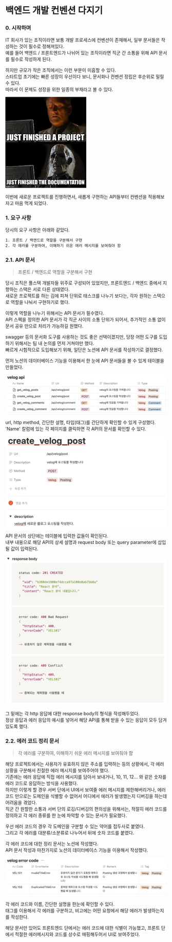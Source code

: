 # 백엔드 개발 컨벤션 다지기

### 0. 시작하며

IT 회사가 있는 조직이라면 보통 개발 프로세스에 컨벤션이 존재해서, 일부 문서들은 작성하는 것이 필수로 정해져있다.  
예를 들어 백엔드 / 프론트엔드가 나뉘어 있는 조직이라면 직군 간 소통을 위해 API 문서를 필수로 작성하게 된다.

하지만 규모가 작은 조직에서는 이런 부분이 미흡할 수 있다.  
스타트업 초기에는 빠른 성장이 우선이다 보니, 문서화나 컨벤션 정립은 후순위로 밀릴 수 있다.  
따라서 이 문제도 성장을 위한 일종의 부채라고 볼 수 있다.

<img src="./images/1.jpeg" width=50% />

이번에 새로운 프로젝트를 진행하면서, 새롭게 구현하는 API들부터 컨벤션을 적용해보자고 마음 먹게 되었다.

### 1. 요구 사항

당시의 요구 사항은 아래와 같았다.

```bash
1. 프론트 / 백엔드로 역할을 구분해서 구현
2. 각 에러를 구분하여, 이해하기 쉬운 에러 메시지를 보여줘야 함
```

### 2.1. API 문서

> 프론트 / 백엔드로 역할을 구분해서 구현

당시 조직은 풀스택 개발자들 위주로 구성되어 있었지만, 프론트엔드 / 백엔드 중에서 지향하는 스택은 서로 다른 상태였다.  
새로운 프로젝트를 하는 김에 피쳐 단위로 태스크를 나누기 보다는, 각자 원하는 스택으로 역할을 나눠서 구현하기로 했다.

이렇게 역할을 나누기 위해서는 API 문서가 필수였다.  
API 스펙을 정의한 API 문서가 각 직군 사이의 소통 단위가 되어서, 추가적인 소통 없이 문서 공유 만으로 처리가 가능하길 원했다.

swagger 등의 문서화 도구를 사용하는 것도 좋은 선택이겠지만, 당장 어떤 도구를 도입하기 위해서는 팀 내 논의를 먼저 거쳐야만 했다.  
빠르게 시험적으로 도입해보기 위해, 일단은 노션에 API 문서를 작성하기로 결정했다.

먼저 노션의 데이터베이스 기능을 이용해서 한 눈에 API 문서들을 볼 수 있게 테이블을 만들었다.

<img src="./images/2.png" />

url, http method, 간단한 설명, 타입(태그)를 간단하게 확인할 수 있게 구성했다.  
'Name' 칼럼에 있는 각 페이지를 클릭하면 각 API의 문서를 확인할 수 있다.

<img src="./images/3.png" />

API 문서의 상단에는 테이블에 입력한 값들이 확인된다.  
내부 내용으로 해당 API의 상세 설명과 request body 또는 query parameter에 삽입될 값이 입력된다.

<img src="./images/4.png" />

그 밑에는 각 http 응답에 대한 response body의 형식을 작성해두었다.  
정상 응답과 에러 응답의 예시를 넣어서 해당 API를 통해 받을 수 있는 응답이 모두 담겨있도록 했다.

### 2.2. 에러 코드 정리 문서

> 각 에러를 구분하여, 이해하기 쉬운 에러 메시지를 보여줘야 함

해당 프로젝트에서는 사용자가 유효하지 않은 주소를 입력하는 등의 상황에서, 각 에러 상황을 구분해서 친절한 에러 메시지를 보여주어야 했다.  
기존에는 에러 응답에 직접 에러 메시지를 담아서 보내거나, 10, 11, 12... 와 같은 숫자를 에러 코드로 응답하는 방식을 사용했다.  
하지만 이렇게 할 경우 서버 단에서 UI에서 보여줄 에러 메시지를 제한해버리거나, 에러 코드 만으로는 도메인을 식별할 수 없어서 어디에서 에러가 발생했는지 디버깅을 하는데 어려움을 겪었다.  
직군 간 원할한 소통과 서버 단의 로깅/디버깅의 편의성을 위해서는, 적절히 에러 코드를 정의하고 각 에러 종류를 한 눈에 파악할 수 있는 문서가 필요했다.

우선 에러 코드의 경우 각 도메인을 구분할 수 있는 약어를 접두사로 붙였다.  
그리고 각 에러를 대분류/소분류로 나누어서 뒤에 숫자 코드를 붙였다.

각 에러 코드에 대한 정리 문서는 노션에 작성했다.  
API 문서 작성과 마찬가지로 노션의 데이터베이스 기능을 이용해서 작성했다.

<img src="./images/5.png" />

각 에러 코드와 이름, 간단한 설명을 한눈에 확인할 수 있다.  
태그를 이용해서 각 에러를 구분하고, 비고에는 어떤 요청에서 해당 에러가 발생하는지를 작성한다.

해당 문서만 있어도 프론트엔드 단에서는 에러 코드에 대한 식별이 가능했고, 프론트 단에서 적절한 에러메시지와 코드를 상수로 매핑해두어서 UI로 보여주었다.
